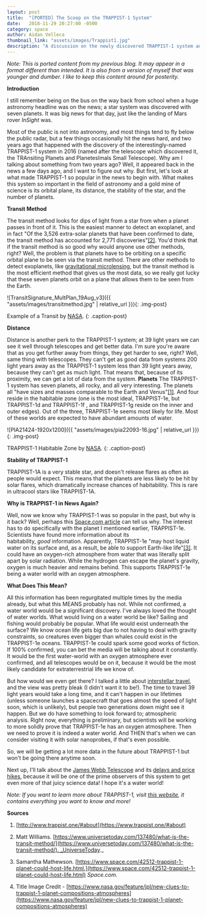 ```yaml
---
layout: post
title:  "[PORTED] The Scoop on the TRAPPIST-1 System"
date:   2018-11-29 20:27:00 -0500
category: space
author: Aidan Velleca
thumbnail_link: "assets/images/Trappist1.jpg"
description: "A discussion on the newly discovered TRAPPIST-1 system and exoplanet discovery techniques"
---
```

*Note: This is ported content from my previous blog. It may appear in a format different than intended. It is also from a version of myself that was younger and dumber. I like to keep this content around for posterity.*

**Introduction**

 I still remember being on the bus on the way back from school when a huge astronomy headline was on the news; a star system was discovered with seven planets. It was big news for that day, just like the landing of Mars rover _InSight_ was. 
 
 Most of the public is not into astronomy, and most things tend to fly below the public radar, but a few things occasionally hit the news hard, and two years ago that happened with the discovery of the interestingly-named TRAPPIST-1 system in 2016 (named after the telescope which discovered it, the TRAnsiting Planets and PlanetesImals Small Telescope). Why am I talking about something from two years ago? Well, it appeared back in the news a few days ago, and I want to figure out why. But first, let's look at what made TRAPPIST-1 so popular in the news to begin with. What makes this system so important in the field of astronomy and a gold mine of science is its orbital plane, its distance, the stability of the star, and the number of planets. 
 
 **Transit Method** 
 
 The transit method looks for dips of light from a star from when a planet passes in front of it. This is the easiest manner to detect an exoplanet, and in fact "Of the 3,526 extra-solar planets that have been confirmed to date, the transit method has accounted for 2,771 discoveries"[\[2\]](https://www.universetoday.com/137480/what-is-the-transit-method/). You'd think that if the transit method is so good why would anyone use other methods, right? Well, the problem is that planets have to be orbiting on a specific orbital plane to be seen via the transit method. There are other methods to detect exoplanets, like [gravitational microlensing](https://www.universetoday.com/138141/gravitational-microlensing-method/), but the transit method is the most efficient method that gives us the most data, so we really got lucky that these seven planets orbit on a plane that allows them to be seen from the Earth. 
 
 ![TransitSignature_MultPlan_19Aug_v3]({{ "assets/images/transitmethod.jpg" | relative_url }}){: .img-post}  
 
 Example of a Transit by [NASA](https://www.nasa.gov/mission_pages/kepler/multimedia/images/transit_signature.html).
 {: .caption-post}
 
 **Distance** 
 
 Distance is another perk to the TRAPPIST-1 system; at 39 light years we can see it well through telescopes and get better data. I'm sure you're aware that as you get further away from things, they get harder to see, right? Well, same thing with telescopes. They can't get as good data from systems 200 light years away as the TRAPPIST-1 system less than 39 light years away, because they can't get as much light. That means that, because of its proximity, we can get a lot of data from the system. **Planets** The TRAPPIST-1 system has seven planets, all rocky, and all very interesting. The planets all "have sizes and masses comparable to the Earth and Venus"[\[1\]](https://www.trappist.one/#about). And four reside in the habitable zone (one is the most ideal, TRAPPIST-1e, but TRAPPIST-1d and TRAPPIST-1f , and TRAPPIST-1g reside on the inner and outer edges). Out of the three, TRAPPIST-1e seems most likely for life. Most of these worlds are expected to have abundant amounts of water. 
 
![PIA21424-1920x1200]({{ "assets/images/pia22093-16.jpg" | relative_url }}){: .img-post}

TRAPPIST-1 Habitable Zone by [NASA](https://www.jpl.nasa.gov/spaceimages/details.php?id=pia21424).
{: .caption-post}

**Stability of TRAPPIST-1** 

TRAPPIST-1A is a very stable star, and doesn't release flares as often as people would expect. This means that the planets are less likely to be hit by solar flares, which dramatically increase chances of habitability. This is rare in ultracool stars like TRAPPIST-1A. 

**Why is TRAPPIST-1 in News Again?** 

Well, now we know why TRAPPIST-1 was so popular in the past, but why is it back? Well, perhaps this [Space.com article](https://www.space.com/42512-trappist-1-planet-could-host-life.html) can tell us why. The interest has to do specifically with the planet I mentioned earlier, TRAPPIST-1e. Scientists have found more information about its habitability, _good_ information. Apparently, TRAPPIST-1e "may host liquid water on its surface and, as a result, be able to support Earth-like life"[\[3\]](https://www.space.com/42512-trappist-1-planet-could-host-life.html). It could have an oxygen-rich atmosphere from water that was literally split apart by solar radiation. While the hydrogen can escape the planet's gravity, oxygen is much heavier and remains behind. This supports TRAPPIST-1e being a water world with an oxygen atmosphere. 

**What Does This Mean?** 

All this information has been regurgitated multiple times by the media already, but what this MEANS probably has not. While not confirmed, a water world would be a significant discovery. I've always loved the thought of water worlds. What would living on a water world be like? Sailing and fishing would probably be popular. What life would exist underneath the surface? We know ocean life gets big due to not having to deal with gravity constraints, so creatures even bigger than whales could exist in the TRAPPIST-1e oceans. TRAPPIST-1e could spark some good works of fiction. If 100% confirmed, you can bet the media will be talking about it constantly. It would be the first water-world with an oxygen atmosphere ever confirmed, and all telescopes would be on it, because it would be the most likely candidate for extraterrestrial life we know of. 

But how would we even get there? I talked a little about [interstellar travel](https://justscienceandgames.blog/2018/11/20/riding-a-moon-across-the-stars/), and the view was pretty bleak (I didn't want it to be!). The time to travel 39 light years would take a long time, and it can't happen in our lifetimes (unless someone launches a spacecraft that goes almost the speed of light soon, which is unlikely), but people two generations down might see it happen. But we do have something to look forward to; atmospheric analysis. Right now, everything is preliminary, but scientists will be working to more solidly prove that TRAPPIST-1e has an oxygen atmosphere. Then we need to prove it is indeed a water world. And THEN that's when we can consider visiting it with solar nanoprobes, if that's even possible. 

So, we will be getting a lot more data in the future about TRAPPIST-1 but won't be going there anytime soon. 

Next up, I'll talk about the [James Webb Telescope](https://www.jwst.nasa.gov/) and its [delays and price hikes](https://www.space.com/41016-nasa-delays-james-webb-space-telescope-2021.html), because it will be one of the prime observers of this system to get even more of that juicy science data! I hope it's a water world! 

_Note: If you want to learn more about TRAPPIST-1, visit [this website](https://www.trappist.one/#about), it contains everything you want to know and more!_ 

**Sources**

1.  [http://www.trappist.one/#about](https://www.trappist.one/#about)

2.  Matt Williams. [https://www.universetoday.com/137480/what-is-the-transit-method/](https://www.universetoday.com/137480/what-is-the-transit-method/). _UniverseToday._

3.  Samantha Mathewson. [https://www.space.com/42512-trappist-1-planet-could-host-life.html.](https://www.space.com/42512-trappist-1-planet-could-host-life.html) _Space.com._

4.  Title Image Credit - [https://www.nasa.gov/feature/jpl/new-clues-to-trappist-1-planet-compositions-atmospheres](https://www.nasa.gov/feature/jpl/new-clues-to-trappist-1-planet-compositions-atmospheres)